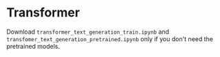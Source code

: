 # Transformer

Download `transformer_text_generation_train.ipynb` and `transfomer_text_generation_pretrained.ipynb` only if you don't need the pretrained models.
